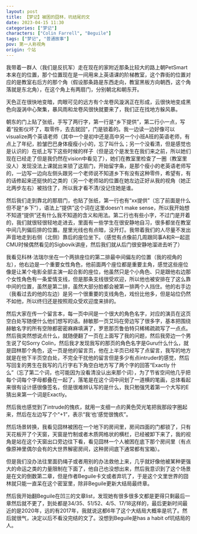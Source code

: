 ```yaml
---
layout: post
title: 【梦记】被困的囧林，坑结尾的文
date: 2023-04-15 11:30
categories: ["梦记"]
characters: ["Colin Farrell", "Beguile"]
tags: ["梦记", "普通故事"]
pov: 第一人称视角
origin: 个站
---
```


我带着一群人（我们是反抗军）走在现在的家附近那条比较大的路上朝PetSmart本来在的位置，那个位置现在是一间用来上英语课的阶梯教室，这个靠街的位置对应的是教室右后方的那个角（假设那条路是东西走向，教室黑板方向朝西，这个角落就是东北角），在这个角上有两扇门，分别朝北和朝东开。

天色正在很快地变暗，肉眼可见的远方有个龙卷风漩涡正在形成，云很快地变成黑色向漩涡中心聚集，暴风雨和龙卷风很快就要来了，我们正在找地方躲风暴。

朝东的门上贴了张纸，手写了两行字，第一行是“乡下提供”，第二行小一点，写着“投影仪坏了，取零件，去去就回”，门是锁着的。我一边读一边好像可以visualize两个英语老师（其中一个是初中还是高中另一个小班A班的英语老师，有点上了年纪，脸皱巴巴身体瘦瘦小小的，忘了叫什么；另一个没看清，但是感觉也是认识的）在纸上写下这些时候的样子（但是这个是发生在我们来之前，所以她们现在已经走了但是我仍然在vision中看见了），她们在教室里检查了一圈（教室里没人）发现没法上课就出来锁了这扇门，开始留字条，是那个瘦小的老英语老师写的，一边写一边向左侧头跟另一个老师说不知道乡下有没有这种零件，希望有，有的话修起来还挺快的之类的（另一个老师站的位置在她左边正好从我的视角（她正北两步左右）被挡住了，所以我才看不清/没记住她是谁。

然后我们走到靠北的那扇门，也贴了张纸，第一行也有“xx提供”（忘了前面是什么但不是“乡下”），语法上“提供”这个词在这里doesn't make sense，所以我开始想不知道“提供”还有什么我不知道的含义和用法。第二行也有些小字，不过门是开着的，我们就很轻很轻地走进去，里面有一些学生在很安静地自习，很多都坐在教室中间几列偏后排的位置。屋里光线也有点暗，没开灯。我带着我们的人尽量不发出声音地走到右侧（北侧）靠后的座位坐下。（感觉有点像前几周跟同事A和R一起逛CMU时候偶然看见的Sigbovik讲座，然后我们就从后门很安静地溜进去听了）

我看见科林·法瑞尔坐在一个两排座位的第二排最中间偏左的位置（我的视角的左），他右边是一个重要女性角色，他前面两个座位都是重要主角，感觉这些座位像是让某个电影全部主演一起合影的座位，他虽然只是个小角色、只是跟他右边那个女性角色有一条爱情支线，但是那条支线很受欢迎，所以他也被安排在了这么靠中间的位置，虽然是第二排，虽然大部分脸都会被第一排两个人挡住。他的右手边（我看过去的他的左边）是另一个很重要的支线角色，戏份比他多，但是站位仍然不如他，所以终归还是按照观众受欢迎度来排的。

然后大家在传一个留言本，每一页中间是一个很大的角色名字，对应的演员在这页空白处写随便什么他们想写的话。赫敏那一页艾玛在旁边写了很多字，基本把围绕赫敏名字的所有空隙都密密麻麻填满了，罗恩那页鲁伯特只稀稀疏疏写了一点点。然后我突然想说点什么，就随便翻了一页在上面写了我的问题，然后我旁边一个男生说了句Sorry Colin，然后我才发现我写的那页的角色名字是Guru什么什么，就是囧林那个角色，这一页是他的留言页，他在上半页已经写了点留言，我写的地方就是在他下半页空白处，不完全干扰他的留言但是多少有点intruder的感觉，然后写回复的男生在我写的几行字右下角空白地方写了两个字的回答“Exactly 什么”（忘了第二个词，也可能因为没看清没认出来那个词），为了节省空间他几乎把每个词每个字母都叠在一起了，落笔是在这个词中间划了一道横的笔画，总体看起来很有设计感很像签名，但是很难辨认写的是什么，我只勉强凭着第一个大写的E猜出来第一个词是Exactly。

然后我也感觉到了intrude的愧疚，就用一支细一点的黄色荧光笔把我那段字圈起来，然后在左边写了个“+1”，表示“我‘也’感觉很愧疚”。

然后场景转换，我看见囧林被困在一个地下的房间里，房间四面的门都锁了，只有天花板开了个天窗，天窗是竹制或者木质网格状的横栏，已经被卸下来了，我的视角是站在这个天窗出口旁边往下看，看见囧林一个人被困在底下那个房间里（有点像原神里偶尔会有的大世界解密房间，这种房间底下通常都有宝箱）。

但是我们没办法往里面扔绳子或者用别的办法救他上来，几乎就好像他被某种更强大的命运之类的力量限制在下面了，他自己也没想出来，然后我意识到了这个场景是在文的倒数第二章，但是作者Beguile卡文或者弃坑了，于是这个文里世界的囧林就只能一直呆在这个密室里，除非Beguile更新大结局最终章。

然后我开始翻Beguile在凹三的文章list，发现她有很多很多文都是更得只剩最后一章然后就不更了，到处都是34/35、51/52、4/5、17/18这样的，最后更新时间最近的是2020年，远的有2017年，我就说这都6年了这个大结局大概率是坑了。然后就很气，决定以后不看没完结的文了。没想到Beguile是has a habit of坑结局的人。
